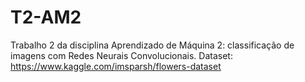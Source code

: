 # T2-AM2

Trabalho 2 da disciplina Aprendizado de Máquina 2: classificação de imagens com Redes Neurais Convolucionais.
Dataset: https://www.kaggle.com/imsparsh/flowers-dataset
